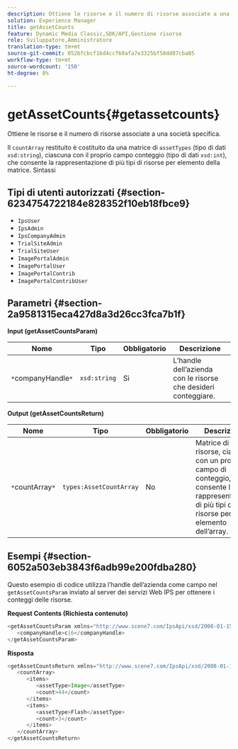 ```yaml
---
description: Ottiene le risorse e il numero di risorse associate a una società specifica.
solution: Experience Manager
title: getAssetCounts
feature: Dynamic Media Classic,SDK/API,Gestione risorse
role: Sviluppatore,Amministratore
translation-type: tm+mt
source-git-commit: 052bfcbcf1bd4ccf60afa7e3325bf58dd07cba85
workflow-type: tm+mt
source-wordcount: '150'
ht-degree: 8%

---
```



# getAssetCounts{#getassetcounts}

Ottiene le risorse e il numero di risorse associate a una società specifica.

Il `countArray` restituito è costituito da una matrice di `assetTypes` (tipo di dati `xsd:string`), ciascuna con il proprio campo conteggio (tipo di dati `xsd:int`), che consente la rappresentazione di più tipi di risorse per elemento della matrice.
Sintassi

## Tipi di utenti autorizzati {#section-6234754722184e828352f10eb18fbce9}

* `IpsUser`
* `IpsAdmin`
* `IpsCompanyAdmin`
* `TrialSiteAdmin`
* `TrialSiteUser`
* `ImagePortalAdmin`
* `ImagePortalUser`
* `ImagePortalContrib`
* `ImagePortalContribUser`

## Parametri {#section-2a9581315eca427d8a3d26cc3fca7b1f}

**Input (getAssetCountsParam)**

| Nome | Tipo | Obbligatorio | Descrizione |
|---|---|---|---|
| `*`companyHandle`*` | `xsd:string` | Sì | L’handle dell’azienda con le risorse che desideri conteggiare. |

**Output (getAssetCountsReturn)**

| Nome | Tipo | Obbligatorio | Descrizione |
|---|---|---|---|
| `*`countArray`*` | `types:AssetCountArray` | No | Matrice di tipi di risorse, ciascuno con un proprio campo di conteggio, che consente la rappresentazione di più tipi di risorse per elemento dell’array. |

## Esempi {#section-6052a503eb3843f6adb99e200fdba280}

Questo esempio di codice utilizza l’handle dell’azienda come campo nel `getAssetCountsParam` inviato al server dei servizi Web IPS per ottenere i conteggi delle risorse.

**Request Contents (Richiesta contenuto)**

```java
<getAssetCountsParam xmlns="http://www.scene7.com/IpsApi/xsd/2008-01-15">
   <companyHandle>c|6</companyHandle>
</getAssetCountsParam>
```

**Risposta**

```java
<getAssetCountsReturn xmlns="http://www.scene7.com/IpsApi/xsd/2008-01-15">
   <countArray>
      <items>
         <assetType>Image</assetType>
         <count>44</count>
      </items>
      <items>
         <assetType>Flash</assetType>
         <count>3</count>
      </items>
   </countArray>
</getAssetCountsReturn>
```

